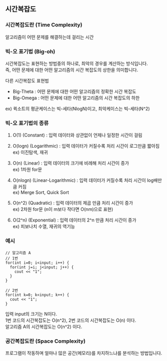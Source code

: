 ## 시간복잡도

### 시간복잡도란 (Time Complexity)

알고리즘이 어떤 문제를 해결하는데 걸리는 시간

### 빅-오 표기법 (Big-oh)

시간복잡도는 표현하는 방법중의 하나로, 최악의 경우를 계산하는 방식입니다.  
즉, 어떤 문제에 대한 어떤 알고리즘의 시간 복잡도의 상한을 의미합니다.

다른 시간복잡도 표현법
- Big-Theta : 어떤 문제에 대한 어떤 알고리즘의 정확한 시간 복잡도  
- Big-Omega : 어떤 문제에 대한 어떤 알고리즘의 시간 복잡도의 하한  

ex) 퀵소트의 평균케이스는 빅-세타(NlogN)이고, 최악케이스는 빅-세타(N^2)


### 빅-오 표기법의 종류

1) O(1) (Constant) : 입력 데이터와 상관없이 언제나 일정한 시간이 걸림

2) O(logn) (Logarithmic) : 입력 데이터가 커질수록 처리 시간이 로그만큼 짧아짐  
ex) 이진탐색, 재귀

3) O(n) (Linear) : 입력 데이터의 크기에 비례해 처리 시간이 증가  
ex) 1차원 for문

4) O(nlogn) (Linear-Logarithmic) : 입력 데이터가 커질수록 처리 시간이 log배만큼 커짐  
ex) Merge Sort, Quick Sort

5) O(n^2) (Quadratic) : 입력 데이터의 제곱 만큼 처리 시간이 증가  
ex) 2차원 for문 (n이 m보다 작다면 O(nm)으로 표현)

6) O(2^n) (Exponential) : 입력 데이터의 2^n 만큼 처리 시간이 증가  
ex) 피보나치 수열, 재귀의 역기능


### 예시

```
// 알고리즘 A
// 1번
for(int i=0; i<input; i++) {
  for(int j=i; j<input; j++) {
    cout << "1";
  }
}

// 2번
for(int k=0; k<input; k++) {
  cout << "1";
}

```
  
입력 input의 크기는 N이다.  
1번 코드의 시간복잡도는 O(n^2), 2번 코드의 시간복잡도는 O(n) 이다.  
알고리즘 A의 시간복잡도는 O(n^2) 이다.  


### 공간복잡도란 (Space Complexity)

프로그램이 작동하며 얼마나 많은 공간(메모리)를 차지하느냐를 분석하는 방법입니다.
